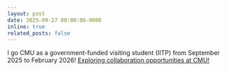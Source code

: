 ```yaml
---
layout: post
date: 2025-09-27 00:00:00-0000
inline: true
related_posts: false
---
```


I go CMU as a government-funded visiting student (IITP) from September 2025 to February 2026! <ins>Exploring collaboration opportunities at CMU!</ins>